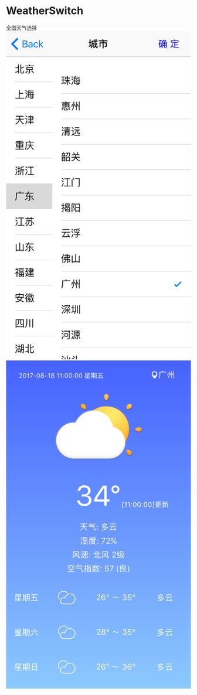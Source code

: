 # WeatherSwitch
全国天气选择
![Alt text](https://github.com/wutao66/WeatherSwitch/blob/master/Screenshots/1.png)![Alt text](https://github.com/wutao66/WeatherSwitch/blob/master/Screenshots/2.png)

